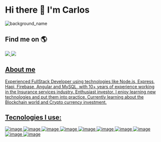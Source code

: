# Hi there 👋 I'm Carlos
![background_name](https://user-images.githubusercontent.com/43480967/137841960-a84dddcc-508e-4141-a871-bc55a6f6b59e.png)

## Find me on 🌎
<a href="https://www.linkedin.com/in/casan3/" target="_blank"><img src="https://user-images.githubusercontent.com/43480967/137839277-5e995d18-95e9-4066-a86d-49c0f6b456c4.png">
<a href="https://twitter.com/casanchezg3" target="_blank"><img src="https://user-images.githubusercontent.com/43480967/137840362-a8726400-a5c9-46da-94a8-884c52be88d8.png">

## About me
Experienced FullStack Developer using technologies like Node.js, Express, Hapi, Firebase, Angular and MySQL, with 10+ years of experience working in the Insurance services industry. Enthusiast investor. I enjoy learning new technologies and put them into practice. Currently learning about the Blockchain world and Crypto currency investment.

## Tecnologies I use:
![image](https://img.shields.io/badge/JavaScript-323330?style=for-the-badge&logo=javascript&logoColor=F7DF1E)
![image](https://img.shields.io/badge/Node.js-339933?style=for-the-badge&logo=nodedotjs&logoColor=white)
![image](https://img.shields.io/badge/TypeScript-007ACC?style=for-the-badge&logo=typescript&logoColor=white)
![image](https://img.shields.io/badge/Express.js-000000?style=for-the-badge&logo=express&logoColor=white)
![image](https://img.shields.io/badge/PHP-777BB4?style=for-the-badge&logo=php&logoColor=white)
![image](https://img.shields.io/badge/MySQL-00000F?style=for-the-badge&logo=mysql&logoColor=white)
![image](https://img.shields.io/badge/Angular-DD0031?style=for-the-badge&logo=angular&logoColor=white)
![image](https://img.shields.io/badge/HTML5-E34F26?style=for-the-badge&logo=html5&logoColor=white)
![image](https://img.shields.io/badge/Dart-0175C2?style=for-the-badge&logo=dart&logoColor=white)
![image](https://img.shields.io/badge/Flutter-02569B?style=for-the-badge&logo=flutter&logoColor=white)
